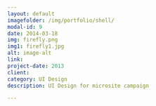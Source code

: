 ```yaml
---
layout: default
imagefolder: /img/portfolio/shell/
modal-id: 9
date: 2014-03-18
img: firefly.png
img1: firefly1.jpg
alt: image-alt
link: 
project-date: 2013
client: 
category: UI Design
description: UI Design for microsite campaign

---
```

